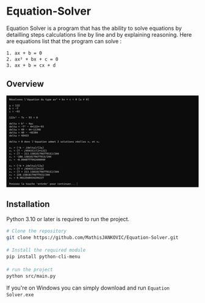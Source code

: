 # Equation-Solver

Equation Solver is a program that has the ability to solve equations by detailling steps calculations line by line and by explaining reasoning. Here are equations list that the program can solve :

    1. ax + b = 0
    2. ax² + bx + c = 0
    3. ax + b = cx + d

## Overview
![app overview](/equation_solving.png)

## Installation
Python 3.10 or later is required to run the project.
```bash
# Clone the repository
git clone https://github.com/MathisJANKOVIC/Equation-Solver.git

# Install the required module
pip install python-cli-menu

# run the project
python src/main.py
```
If you're on Windows you can simply download and run `Equation Solver.exe`

